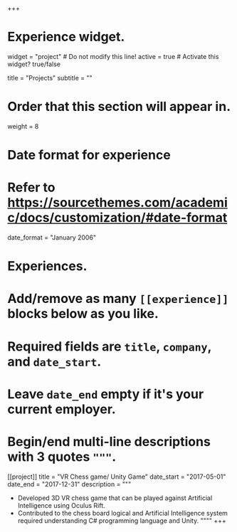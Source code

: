 +++
# Experience widget.
widget = "project"  # Do not modify this line!
active = true  # Activate this widget? true/false

title = "Projects"
subtitle = ""

# Order that this section will appear in.
weight = 8

# Date format for experience
#   Refer to https://sourcethemes.com/academic/docs/customization/#date-format
date_format = "January 2006"

# Experiences.
#   Add/remove as many `[[experience]]` blocks below as you like.
#   Required fields are `title`, `company`, and `date_start`.
#   Leave `date_end` empty if it's your current employer.
#   Begin/end multi-line descriptions with 3 quotes `"""`.
[[project]]
  title = "VR Chess game/ Unity Game"
  date_start = "2017-05-01"
  date_end = "2017-12-31"
  description = """
  
  * Developed 3D VR chess game that can be played against Artificial Intelligence using Oculus
Rift.
  * Contributed to the chess board logical and Artificial Intelligence system required understanding
C# programming language and Unity.
  """"
+++
